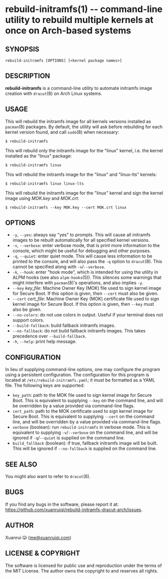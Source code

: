 rebuild-initramfs(1) -- command-line utility to rebuild multiple kernels at once on Arch-based systems
======================================================================================================

## SYNOPSIS
    rebuild-initramfs [OPTIONS] [<kernel package names>]

## DESCRIPTION
**rebuild-initramfs** is a command-line utility to automate initramfs image creation with `dracut`(8)
on Arch Linux systems.

## USAGE
This will rebuild the initramfs image for all kernels versions installed as `pacman`(8) packages. By 
default, the utility will ask before rebuilding for each kernel version found, and call `sudo`(8) 
when necessary:

    $ rebuild-initramfs

This will rebuild only the initramfs image for the "linux" kernel, i.e. the kernel installed as the "linux" package:

    $ rebuild-initramfs linux

This will rebuild the initramfs image for the "linux" and "linux-lts" kernels:

    $ rebuild-initramfs linux linux-lts

This will rebuild the initramfs image for the "linux" kernel and sign the kernel image using *MOK.key* and *MOK.crt*:

    $ rebuild-initramfs --key MOK.key --cert MOK.crt linux

## OPTIONS

* `-y`, `--yes`: always say "yes" to prompts. This will cause all initramfs images to be rebuilt automatically for all 
specified kernel versions.
* `-v`, `--verbose`: enter verbose mode, that is print more information to the console, which might be useful for debugging
and other purposes.
* `-q`, `--quiet`: enter quiet mode. This will cause less information to be printed to the console, and will also pass the
`-q` option to `dracut`(8). This cannot be specified along with `-v`/`--verbose`.
* `-k`, `--hook`: enter "hook mode", which is intended for using the utility in ALPM hooks (see also `alpm-hooks`(5)).
This silences some warnings that might interfere with `pacman`(8)'s operations, and also implies `-y`.
* `--key` *key_file*: Machine Owner Key (MOK) file used to sign kernel image for Secure Boot. If this option is given, then `--cert`
must also be given.
* `--cert` *cert_file*: Machine Owner Key (MOK) certificate file used to sign kernel image for Secure Boot. If this option is given, then `--key`
must also be given.
* `--no-colors`: do not use colors in output. Useful if your terminal does not support colors.
* `--build-fallback`: build fallback initramfs images.
* `--no-fallback`: do not build fallback initramfs images. This takes precedence over `--build-fallback`.
* `-h`, `--help`: print help message.

## CONFIGURATION

In lieu of supplying command-line options, one may configure the program using a persistent configuration.
The configuration for this program is located at `/etc/rebuild-initramfs.yaml`; it must be formatted as a YAML file. The following
keys are supported:

* `key_path`: path to the MOK file used to sign kernel image for Secure Boot. This is equivalent to supplying `--key` on the command line, and will be
overridden by a value provided via command-line flags.
* `cert_path`: path to the MOK certificate used to sign kernel image for Secure Boot. This is equivalent to supplying `--cert` on the command line, and will be
overridden by a value provided via command-line flags.
* `verbose` (boolean): run `rebuild-initramfs` in verbose mode. This is equivalent to supplying `-v`/`--verbose` on the command line, and will be ignored
if `-q`/`--quiet` is supplied on the command line.
* `build_fallback` (boolean): if true, fallback initramfs image will be built. This will be ignored if `--no-fallback` is supplied on the command line.

## SEE ALSO

You might also want to refer to `dracut`(8).

## BUGS

If you find any bugs in the software, please report it at: https://github.com/xuanruiqi/rebuild-initramfs-dracut-arch/issues.

## AUTHOR

Xuanrui Qi (me@xuanruiqi.com)

## LICENSE & COPYRIGHT

The software is licensed for public use and reproduction under the terms of the MIT License. The author owns the copyright 
to and reserves all rights.